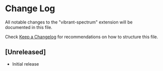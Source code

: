 # Change Log

All notable changes to the "vibrant-spectrum" extension will be documented in this file.

Check [Keep a Changelog](http://keepachangelog.com/) for recommendations on how to structure this file.

## [Unreleased]

- Initial release
